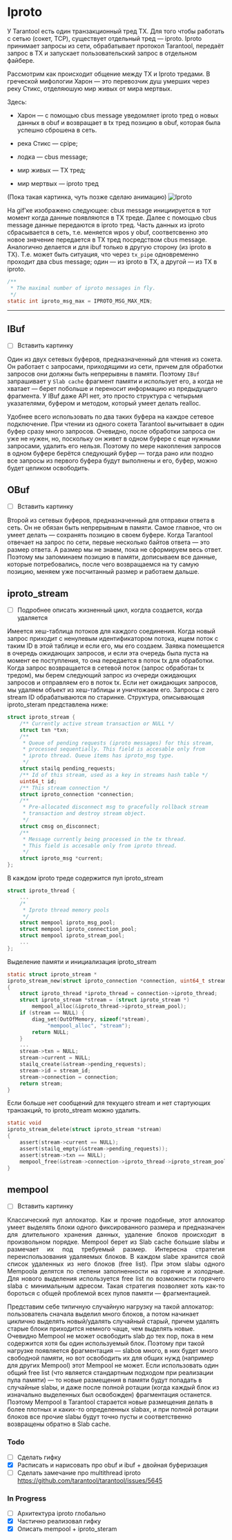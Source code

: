 # Iproto #

У Tarantool есть один транзакционный тред TX. Для того
чтобы работать с сетью (сокет, TCP), существует отдельный тред &mdash;
iproto. Iproto принимает запросы из сети, обрабатывает протокол Tarantool,
передаёт запрос в TX и запускает пользовательский запрос в отдельном
файбере.

Рассмотрим как происходит общение между TX и Iproto тредами. В греческой
мифологии Харон &mdash; это перевозчик душ умерших через реку Стикс,
отделяюшую мир живых от мира мертвых.

Здесь:

* Харон &mdash; с помощью cbus message уведомляет iproto тред о новых данных
    в obuf и возвращает в tx тред позицию в obuf, которая была успешно
    сброшена в сеть.

* река Стикс &mdash; cpipe;
* лодка &mdash; cbus message;
* мир живых &mdash; TX тред;
* мир мертвых &mdash; iproto тред

(Пока такая картинка, чуть позже сделаю анимацию)
![Iproto](/images/iproto.svg)

На gif'ке изображено следующее: cbus message инициируется в тот момент
когда данные появляются в TX треде. Далее с помощью cbus message данные
передаются в iproto тред. Часть данных из iproto сбрасывается в сеть, т.е.
меняется wpos у obuf, соответсвенно это новое знвчение передается в TX тред
посредством cbus message. Аналогично делается и для ibuf только в другую
сторону (из iproto в TX). Т.е. может быть ситуация, что через `tx_pipe`
одновременно проходит два cbus message; один &mdash; из iproto в TX,
а другой &mdash; из TX в iproto.
```C
/**
 * The maximal number of iproto messages in fly.
 */
static int iproto_msg_max = IPROTO_MSG_MAX_MIN;
```

---

## IBuf ##
- [ ] Вставить картинку

Один из двух сетевых буферов, предназначенный для чтения из сокета.
Он работает с запросами, приходящими из сети, причем для обработки запросов
они должны быть непрерывны в памяти. Поэтому `IBuf` запрашивает у
`Slab cache` фрагмент памяти и использует его, а когда не хватает &mdash;
берет побольше и переносит информацию из предыдущего фрагмента. У IBuf
даже API нет, это просто структура с четырьмя указателями, буфером и
методом, который умеет делать realloc.

Удобнее всего использовать по два таких буфера на каждое сетевое
подключение. При чтении из одного сокета Tarantool вычитывает в один буфер
сразу много запросов. Очевидно, после обработки запроса он уже не нужен,
но, поскольку он живет в одном буфере с еще нужными запросами, удалить
его нельзя. Поэтому по мере накопления запросов в одном буфере берётся
следующий буфер &mdash; тогда рано или поздно все запросы из первого
буфера будут выполнены и его, буфер, можно будет целиком освободить.

## OBuf ##
- [ ] Вставить картинку

Второй из сетевых буферов, предназначенный для отправки ответа в сеть.
Он не обязан быть непрерывным в памяти. Самое главное, что он умеет
делать &mdash; сохранять позицию в своем буфере. Когда Tarantool отвечает
на запрос по сети, первые несколько байтов ответа &mdash; это размер
ответа. А размер мы не знаем, пока не сформируем весь ответ. Поэтому мы
запоминаем позицию в памяти, дописываем все данные, которые потребовались,
после чего возвращаемся на ту самую позицию, меняем уже посчитанный размер
и работаем дальше.

## iproto_stream ##
- [ ] Подробнее описать жизненный цикл, когдла создается, когда удаляется

Имеется хеш-таблица потоков для каждого соединения. Когда новый запрос
приходит с ненулевым идентификатором потока, ищем поток с таким ID в этой
таблице и если его, мы его создаем. Заявка помещается в очередь ожидающих
запросов, и если эта очередь была пуста на момент ее поступления, то она
передается в поток tx для обработки. Когда запрос возвращается в сетевой
поток (запрос обработан tx тредом), мы берем
следующий запрос из очереди ожидающих запросов и отправляем его в поток tx.
Если нет ожидающих запросов, мы удаляем объект из хеш-таблицы и уничтожаем
его. Запросы с zero stream ID обрабатываются по старинке.
Структура, описывающая iproto_steram представлена ниже:

```C
struct iproto_stream {
	/** Currently active stream transaction or NULL */
	struct txn *txn;
	/**
	 * Queue of pending requests (iproto messages) for this stream,
	 * processed sequentially. This field is accesable only from
	 * iproto thread. Queue items has iproto_msg type.
	 */
	struct stailq pending_requests;
	/** Id of this stream, used as a key in streams hash table */
	uint64_t id;
	/** This stream connection */
	struct iproto_connection *connection;
	/**
	 * Pre-allocated disconnect msg to gracefully rollback stream
	 * transaction and destroy stream object.
	 */
	struct cmsg on_disconnect;
	/**
	 * Message currently being processed in the tx thread.
	 * This field is accesable only from iproto thread.
	 */
	struct iproto_msg *current;
};
```

В каждом iproto треде содержится пул iproto_stream
```C
struct iproto_thread {
    ...
    /*
	 * Iproto thread memory pools
	 */
    struct mempool iproto_msg_pool;
	struct mempool iproto_connection_pool;
    struct mempool iproto_stream_pool;
    ...
};
```

Выделение памяти и инициализация iproto_stream
```C
static struct iproto_stream *
iproto_stream_new(struct iproto_connection *connection, uint64_t stream_id)
{
	struct iproto_thread *iproto_thread = connection->iproto_thread;
	struct iproto_stream *stream = (struct iproto_stream *)
		mempool_alloc(&iproto_thread->iproto_stream_pool);
	if (stream == NULL) {
		diag_set(OutOfMemory, sizeof(*stream),
			 "mempool_alloc", "stream");
		return NULL;
	}
    ...
	stream->txn = NULL;
	stream->current = NULL;
	stailq_create(&stream->pending_requests);
	stream->id = stream_id;
	stream->connection = connection;
	return stream;
}
```

Если больше нет сообщений для текущего stream и нет стартующих транзакций,
то iproto_stream можно удалить.
```C
static void
iproto_stream_delete(struct iproto_stream *stream)
{
	assert(stream->current == NULL);
	assert(stailq_empty(&stream->pending_requests));
	assert(stream->txn == NULL);
	mempool_free(&stream->connection->iproto_thread->iproto_stream_pool, stream);
}
```

## mempool ##
- [ ] Вставить картинку
<p align="justify">
Классический пул аллокатор. Как и прочие подобные, этот аллокатор умеет
выделять блоки одного фиксированного размера и предназначен для длительного
хранения данных, удаление блоков происходит в произвольном порядке. Mempool
берет из Slab cache большие slabы и размечает их под требуемый размер.
Интересна стратегия переиспользования удаляемых блоков. В каждом slabе
хранится свой список удаленных из него блоков (free list). При этом slabы
одного Mempoolа делятся по степени заполненности на горячие и холодные.
Для нового выделения используется free list по возможности горячего slabа
с минимальным адресом. Такая стратегия позволяет хоть как-то бороться с
общей проблемой всех пулов памяти &mdash; фрагментацией.

Представим себе типичную случайную нагрузку на такой аллокатор:
пользователь сначала выделил много блоков, а потом начинает циклично
выделять новый/удалять случайный старый, причем удалять старые блоки
приходится немного чаще, чем выделять новые. Очевидно Mempool не может
освободить slab до тех пор, пока в нем содержится хотя бы один используемый
блок. Поэтому при такой нагрузке появляется фрагментация &mdash; slabов
много, в них будет много свободной памяти, но вот освободить их для общих
нужд (например для других Mempool) этот Mempool не может. Если использовать
один общий free list (что является стандартным подходом при реализации
пула памяти) &mdash; то новые размещения в памяти будут попадать в
случайные slabы, и даже после полной ротации (когда каждый блок из
изначально выделенных был освобожден) фрагментация останется. Поэтому
Mempool в Tarantool старается новые размещения делать в более плотных и
каких-то определенных slabах, и при полной ротации блоков все прочие slabы
будут точно пусты и соответственно возвращены обратно в Slab cache.



### Todo

- [ ] Сделать гифку
- [X] Расписать и нарисовать про obuf и ibuf + двойная буферизация
- [ ] Сделать замечание про multithread iproto https://github.com/tarantool/tarantool/issues/5645

### In Progress

- [ ] Архитектура iproto глобально
- [X] Частично реализовал гифку
- [X] Описать mempool + iproto_steram

